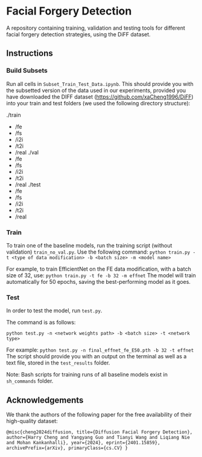 # Facial Forgery Detection 
A repository containing training, validation and testing tools for different facial forgery detection strategies, using the DiFF dataset.

## Instructions

### Build Subsets
Run all cells in `Subset_Train_Test_Data.ipynb`. This should provide you with the subsetted version of the data used in our experiments, provided you have downloaded the DIFF dataset (https://github.com/xaCheng1996/DiFF) into your train and test folders (we used the following directory structure): 

./train
   - /fe
   - /fs
   - /i2i
   - /t2i
   - /real
./val
   - /fe
   - /fs
   - /i2i
   - /t2i
   - /real
./test
   - /fe
   - /fs
   - /i2i
   - /t2i
   - /real

### Train
To train one of the baseline models, run the training script (without validation) `train_no_val.py`.
Use the following command: `python train.py -t <type of data modification> -b <batch size> -m <model name>`

For example, to train EfficientNet on the FE data modification, with a batch size of 32, use:
`python train.py -t fe -b 32 -m effnet`
The model will train automatically for 50 epochs, saving the best-performing model as it goes.

### Test
In order to test the model, run `test.py`.

The command is as follows: 

`python test.py -n <network weights path> -b <batch size> -t <network type>`

For example: 
`python test.py -n final_effnet_fe_E50.pth -b 32 -t effnet`
The script should provide you with an output on the terminal as well as a text file, stored in the `test_results` folder. 

Note: 
Bash scripts for training runs of all baseline models exist in `sh_commands` folder.

## Acknowledgements
We thank the authors of the following paper for the free availability of their high-quality dataset: 

`
@misc{cheng2024diffusion,
      title={Diffusion Facial Forgery Detection}, 
      author={Harry Cheng and Yangyang Guo and Tianyi Wang and Liqiang Nie and Mohan Kankanhalli},
      year={2024},
      eprint={2401.15859},
      archivePrefix={arXiv},
      primaryClass={cs.CV}
}
`
